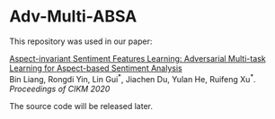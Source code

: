 # Adv-Multi-ABSA
This repository was used in our paper:

[Aspect-invariant Sentiment Features Learning: Adversarial Multi-task Learning for Aspect-based Sentiment Analysis](https://dl.acm.org/doi/10.1145/3340531.3411868)
<br>
Bin Liang, Rongdi Yin, Lin Gui<sup>\*</sup>, Jiachen Du, Yulan He, Ruifeng Xu<sup>\*</sup>. *Proceedings of CIKM 2020*

The source code will be released later.

